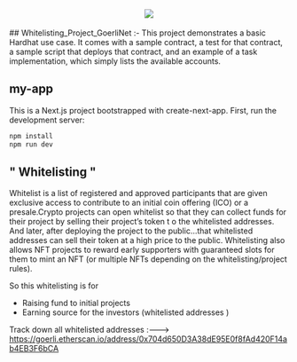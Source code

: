 <h2 align="center">
  <a href="#">
    <img src="https://readme-typing-svg.herokuapp.com?color=55f89&lines=Welcome+to+whitelisting+project+;Upgraded+to+Goerli+Testnet+!&center=true&size=21" />
  </a>
</h2>
## Whitelisting_Project_GoerliNet :-
This project demonstrates a basic Hardhat use case. It comes with a sample contract, a test for that contract, 
a sample script that deploys that contract, and an example of a task implementation, which simply lists the available accounts.

## my-app 
This is a Next.js project bootstrapped with create-next-app.
First, run the development server:
```bash
npm install
npm run dev 

```
## " Whitelisting "
 Whitelist is a list of registered and approved participants that are given exclusive access to contribute to an initial coin offering
 (ICO) or a presale.Crypto projects can  open whitelist so that they can collect funds for their project by selling their project’s token t
 o the whitelisted addresses. And later, after deploying the project to the public…that whitelisted addresses can sell their token at a high
 price to the public.
 Whitelisting also allows NFT projects to reward early supporters with guaranteed slots for them to mint an NFT (or multiple NFTs 
 depending on the whitelisting/project rules).

So this whitelisting is for 
* Raising fund to initial projects
* Earning source for the investors (whitelisted addresses )

Track down all whitelisted addresses :--->  
https://goerli.etherscan.io/address/0x704d650D3A38dE95E0f8fAd420F14ab4EB3F6bCA
